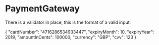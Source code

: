 # PaymentGateway

There is a validator in place, this is the format of a valid input:

{
  "cardNumber": "4716286534933447",
  "expiryMonth": 10,
  "expiryYear": 2019,
  "amountInCents": 100000,
  "currency": "GBP",
  "cvv": 123
}